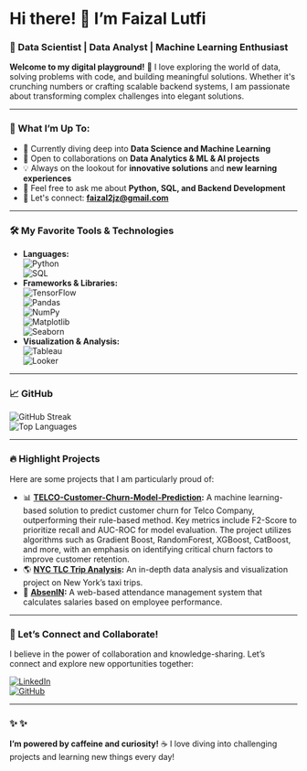 # Hi there! 👋 I’m Faizal Lutfi  
### 🚀 Data Scientist | Data Analyst | Machine Learning Enthusiast  

**Welcome to my digital playground!** 🎢 I love exploring the world of data, solving problems with code, and building meaningful solutions. Whether it's crunching numbers or crafting scalable backend systems, I am passionate about transforming complex challenges into elegant solutions.

---

### 🌱 What I’m Up To:
- 🧠 Currently diving deep into **Data Science and Machine Learning**  
- 🤝 Open to collaborations on **Data Analytics & ML & AI projects**  
- 💡 Always on the lookout for **innovative solutions** and **new learning experiences**  
- 💬 Feel free to ask me about **Python, SQL, and Backend Development**  
- 📧 Let's connect: **[faizal2jz@gmail.com](faizal2jz@gmail.com)**

---

### 🛠️ My Favorite Tools & Technologies  
- **Languages:**  
  ![Python](https://img.shields.io/badge/Python-3776AB?style=for-the-badge&logo=python&logoColor=white)  
  ![SQL](https://img.shields.io/badge/SQL-00758F?style=for-the-badge&logo=mysql&logoColor=white)  
- **Frameworks & Libraries:**  
  ![TensorFlow](https://img.shields.io/badge/TensorFlow-FF6F00?style=for-the-badge&logo=tensorflow&logoColor=white)  
  ![Pandas](https://img.shields.io/badge/Pandas-150458?style=for-the-badge&logo=pandas&logoColor=white)  
  ![NumPy](https://img.shields.io/badge/NumPy-013243?style=for-the-badge&logo=numpy&logoColor=white)  
  ![Matplotlib](https://img.shields.io/badge/Matplotlib-001E1A?style=for-the-badge&logo=matplotlib&logoColor=white)  
  ![Seaborn](https://img.shields.io/badge/Seaborn-2E97A1?style=for-the-badge&logoColor=white)  
- **Visualization & Analysis:**  
  ![Tableau](https://img.shields.io/badge/Tableau-E97627?style=for-the-badge&logo=tableau&logoColor=white)  
  ![Looker](https://img.shields.io/badge/Looker-4285F4?style=for-the-badge&logo=looker&logoColor=white)  

---

### 📈 GitHub
![GitHub Streak](https://github-readme-streak-stats.herokuapp.com/?user=ABCDullahh&theme=radical)  
![Top Languages](https://github-readme-stats-nine-kohl-77.vercel.app/api/top-langs/?username=ABCDullahh&layout=compact&theme=radical)


---

### 🔥 Highlight Projects  
Here are some projects that I am particularly proud of:  
- 📊 **[TELCO-Customer-Churn-Model-Prediction](https://github.com/ABCDullahh/TELCO-Customer-Churn-Model-Prediction):**  A machine learning-based solution to predict customer churn for Telco Company, outperforming their rule-based method. Key metrics include F2-Score to prioritize recall and AUC-ROC for model evaluation. The project utilizes algorithms such as Gradient Boost, RandomForest, XGBoost, CatBoost, and more, with an emphasis on identifying critical churn factors to improve customer retention.
- 🌎 **[NYC TLC Trip Analysis](https://github.com/username/TLC-Trip-Analysis):** An in-depth data analysis and visualization project on New York’s taxi trips.  
- 🚀 **[AbsenIN](https://github.com/rizal5516/AbsenIn):** A web-based attendance management system that calculates salaries based on employee performance.  

---

### 🤝 Let’s Connect and Collaborate!  
I believe in the power of collaboration and knowledge-sharing. Let’s connect and explore new opportunities together:  

[![LinkedIn](https://img.shields.io/badge/LinkedIn-0A66C2?style=for-the-badge&logo=linkedin&logoColor=white)](https://www.linkedin.com/in/faizallutfiyt/)  
[![GitHub](https://img.shields.io/badge/GitHub-171515?style=for-the-badge&logo=github&logoColor=white)](https://github.com/ABCDullahh)  

---

### ✨ ✨ 
**I’m powered by caffeine and curiosity!** ☕ I love diving into challenging projects and learning new things every day!
